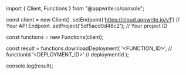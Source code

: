 import { Client, Functions } from "@appwrite.io/console";

const client = new Client()
    .setEndpoint('https://cloud.appwrite.io/v1') // Your API Endpoint
    .setProject('5df5acd0d48c2'); // Your project ID

const functions = new Functions(client);

const result = functions.downloadDeployment(
    '<FUNCTION_ID>', // functionId
    '<DEPLOYMENT_ID>' // deploymentId
);

console.log(result);
